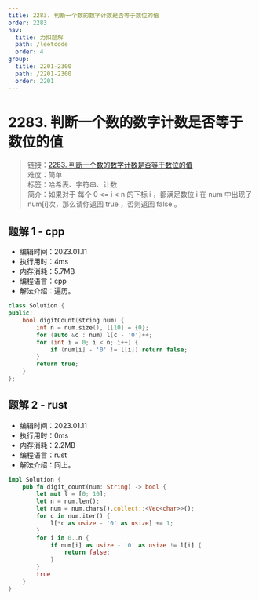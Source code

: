 ```yaml
---
title: 2283. 判断一个数的数字计数是否等于数位的值
order: 2283
nav:
  title: 力扣题解
  path: /leetcode
  order: 4
group:
  title: 2201-2300
  path: /2201-2300
  order: 2201
---
```


# 2283. 判断一个数的数字计数是否等于数位的值

> 链接：[2283. 判断一个数的数字计数是否等于数位的值](https://leetcode.cn/problems/check-if-number-has-equal-digit-count-and-digit-value/)  
> 难度：简单  
> 标签：哈希表、字符串、计数  
> 简介：如果对于 每个 0 <= i < n 的下标 i ，都满足数位 i 在 num 中出现了 num[i]次，那么请你返回 true ，否则返回 false 。

## 题解 1 - cpp

- 编辑时间：2023.01.11
- 执行用时：4ms
- 内存消耗：5.7MB
- 编程语言：cpp
- 解法介绍：遍历。

```cpp
class Solution {
public:
    bool digitCount(string num) {
        int n = num.size(), l[10] = {0};
        for (auto &c : num) l[c - '0']++;
        for (int i = 0; i < n; i++) {
            if (num[i] - '0' != l[i]) return false;
        }
        return true;
    }
};
```

## 题解 2 - rust

- 编辑时间：2023.01.11
- 执行用时：0ms
- 内存消耗：2.2MB
- 编程语言：rust
- 解法介绍：同上。

```rust
impl Solution {
    pub fn digit_count(num: String) -> bool {
        let mut l = [0; 10];
        let n = num.len();
        let num = num.chars().collect::<Vec<char>>();
        for c in num.iter() {
            l[*c as usize - '0' as usize] += 1;
        }
        for i in 0..n {
            if num[i] as usize - '0' as usize != l[i] {
                return false;
            }
        }
        true
    }
}
```
